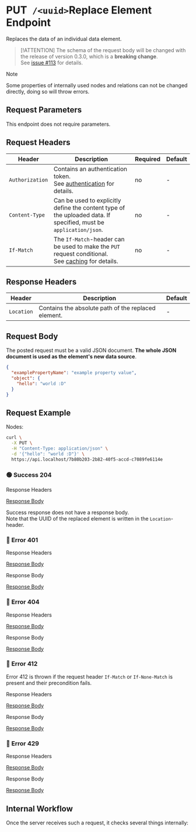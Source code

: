 # <span class="title-url"><span class="method-put">PUT</span>` /<uuid>`</span><span class="title-human">Replace Element Endpoint</span>

<!-- panels:start -->
<!-- div:left-panel -->

Replaces the data of an individual data element.

> [!ATTENTION]
> The schema of the request body will be changed with the release of version 0.3.0, which is a **breaking change**.  
> See [issue #113](https://github.com/ember-nexus/api/issues/113) for details.

> [!NOTE]
> Some properties of internally used nodes and relations can not be changed directly, doing so will throw errors.

## Request Parameters

This endpoint does not require parameters.

## Request Headers

<div class="table-request-headers">

| Header          | Description                                                                                                                 | Required | Default |
|-----------------|-----------------------------------------------------------------------------------------------------------------------------|----------|---------|
| `Authorization` | Contains an authentication token. <br />See [authentication](/concepts/authentication) for details.                         | no       | -       |
| `Content-Type`  | Can be used to explicitly define the content type of the uploaded data. If specified, must be `application/json`.           | no       | -       |
| `If-Match`      | The `If-Match`-header can be used to make the `PUT` request conditional.<br />See [caching](/concepts/caching) for details. | no       | -       |

</div>

## Response Headers

<div class="table-response-headers">

| Header     | Description                                         | Default |
|------------|-----------------------------------------------------| ------- |
| `Location` | Contains the absolute path of the replaced element. | -       |

</div>

## Request Body

The posted request must be a valid JSON document. **The whole JSON document is used as the element's new data source**.

```json
{
  "examplePropertyName": "example property value",
  "object": {
    "hello": "world :D"
  }
}
```

## Request Example

Nodes:

```bash
curl \
  -X PUT \
  -H "Content-Type: application/json" \
  -d '{"hello": "world :D"}' \
  https://api.localhost/7b80b203-2b82-40f5-accd-c7089fe6114e
```

<!-- tabs:start -->

### **🟢 Success 204**

<div class="code-title auto-refresh">Response Headers</div>

[Response Body](./put-element/204-response-header.txt ':include :type=code')

Success response does not have a response body.  
Note that the UUID of the replaced element is written in the `Location`-header.

### **🔴 Error 401**

<div class="code-title auto-refresh">Response Headers</div>

[Response Body](./put-element/401-response-header.txt ':include :type=code')

<div class="code-title auto-refresh">Response Body</div>

[Response Body](./put-element/401-response-body.json ':include :type=code problem+json')

### **🔴 Error 404**

<div class="code-title auto-refresh">Response Headers</div>

[Response Body](./put-element/404-response-header.txt ':include :type=code')

<div class="code-title auto-refresh">Response Body</div>

[Response Body](./put-element/404-response-body.json ':include :type=code problem+json')

### **🔴 Error 412**

Error 412 is thrown if the request header `If-Match` or `If-None-Match` is present and their precondition fails.

<div class="code-title auto-refresh">Response Headers</div>

[Response Body](./delete-element/412-response-header.txt ':include :type=code')

<div class="code-title auto-refresh">Response Body</div>

[Response Body](./delete-element/412-response-body.json ':include :type=code problem+json')

### **🔴 Error 429**

<div class="code-title">Response Headers</div>

[Response Body](./put-element/429-response-header.txt ':include :type=code')

<div class="code-title">Response Body</div>

[Response Body](./put-element/429-response-body.json ':include :type=code problem+json')

<!-- tabs:end -->

<!-- div:right-panel -->

## Internal Workflow

Once the server receives such a request, it checks several things internally:

<div id="graph-container-1" class="graph-container" style="height:1600px"></div>

<!-- panels:end -->

<script>
G6.registerEdge('polyline-edge', {
  draw(cfg, group) {
    const { startPoint, endPoint } = cfg;
    const hgap = Math.abs(endPoint.x - startPoint.x);

    const path = [
      ['M', startPoint.x, startPoint.y],
      [
        'C',
        startPoint.x + hgap / 4,
        startPoint.y,
        endPoint.x - hgap / 2,
        endPoint.y,
        endPoint.x,
        endPoint.y,
      ],
    ];
    const shape = group.addShape('path', {
      attrs: {
        stroke: '#AAB7C4',
        path,
      },
      name: 'path-shape',
    });
    const midPoint = {
      x: (startPoint.x + endPoint.x) / 2,
      y: (startPoint.y + endPoint.y) / 2,
    };
    const label = group.addShape('text', {
      attrs: {
        text: cfg.label + '###########',
        x: midPoint.x,
        y: midPoint.y,
        textAlign: 'center',
        textBaseline: 'middle',
        fill: '#000',
        fontSize: 14,
      },
      name: 'label-shape',
    });
    return shape;
  },
});
renderWorkflow(document.getElementById('graph-container-1'), {
  nodes: [
    { id: 'init', ...workflowStart, label: 'server receives PUT-request' },
    { id: 'checkToken', ...workflowDecision, label: 'does request contain token?' },
    { id: 'noTokenAction', ...workflowStep, label: "use default anonymous\nuser for auth" },
    { id: 'checkTokenValidity', ...workflowDecision, label: 'is token valid?' },
    { id: 'checkRateLimit', ...workflowDecision, label: "does request exceed\nrate limit?" },
    { id: 'checkIfMatchHeaderExists', ...workflowDecision, label: "does request contain\nIf-Match header?" },
    { id: 'checkIfMatchHeaderMatches', ...workflowDecision, label: "does If-Match\nmatch ETag?" },
    { id: 'checkAccess', ...workflowDecision, label: "has user UPDATE access?" },
    { id: 'checkExistence', ...workflowDecision, label: "does element exist?" },
    { id: 'resetProperties', ...workflowStep, label: "reset properties" },
    { id: 'setNewProperties', ...workflowStep, label: "set new properties" },
    { id: 'flush', ...workflowStep, label: "flush" },
    { id: 'success204', ...workflowEndSuccess , label: "return 204"},
    { id: 'error401', ...workflowEndError, label: "return 401" },
    { id: 'error404', ...workflowEndError, label: "return 404" },
    { id: 'error412', ...workflowEndError, label: 'return 412' },
    { id: 'error429', ...workflowEndError, label: 'return 429' },
  ],
  edges: [
    { source: 'init', target: 'checkToken', label: '' },
    { source: 'checkToken', target: 'noTokenAction', label: 'no' },
    { source: 'checkToken', target: 'checkTokenValidity', label: 'yes' },
    { source: 'checkTokenValidity', target: 'checkRateLimit', label: 'yes' },
    { source: 'checkTokenValidity', target: 'error401', label: 'no' },
    { source: 'checkRateLimit', target: 'checkIfMatchHeaderExists', label: 'no' },
    { source: 'checkRateLimit', target: 'error429', label: 'yes' },
    { source: 'checkIfMatchHeaderExists', target: 'checkAccess', label: 'no' },
    { source: 'checkIfMatchHeaderExists', target: 'checkIfMatchHeaderMatches', label: 'yes' },
    { source: 'checkIfMatchHeaderMatches', target: 'checkAccess', label: 'yes' },
    { source: 'checkIfMatchHeaderMatches', target: 'error412', label: 'no' },
    { source: 'noTokenAction', target: 'checkRateLimit', label: '' },
    { source: 'checkAccess', target: 'checkExistence', label: 'yes' },
    { source: 'checkAccess', target: 'error404', label: 'no' },
    { source: 'checkExistence', target: 'resetProperties', label: 'yes' },
    { source: 'checkExistence', target: 'error404', label: 'no' },
    { source: 'resetProperties', target: 'setNewProperties' },
    { source: 'setNewProperties', target: 'flush' },
    { source: 'flush', target: 'success204' }
  ],
}, 'TB');
</script>

